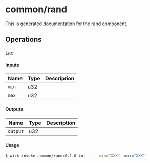 # common/rand

This is generated documentation for the rand component.


## Operations

### `int`

#### Inputs

| Name | Type | Description |
| ---- | ---- | ----------- |
| `min` | u32 |  |
| `max` | u32 |  |


#### Outputs

| Name | Type | Description |
| ---- | ---- | ----------- |
| `output` | u32 |  |

#### Usage

```bash
$ wick invoke common/rand:0.1.0 int -- --min="XXX"--max="XXX"
```


